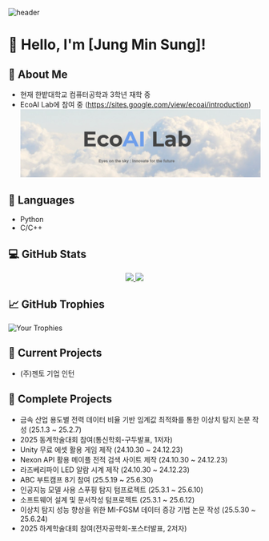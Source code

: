 ![header](https://capsule-render.vercel.app/api?type=rounded&height=300&color=05183E&text=MINSUNG's%20Github&section=header&fontColor=fffff0&animation=fadeIn)

# 👋 Hello, I'm [Jung Min Sung]!

## 🚀 About Me
- 현재 한밭대학교 컴퓨터공학과 3학년 재학 중
- EcoAI Lab에 참여 중 (https://sites.google.com/view/ecoai/introduction)
![My Header Image](https://github.com/Polyestere/Polyestere/blob/main/image.png)

## 🔧 Languages
- Python
- C/C++

## 💻 GitHub Stats
<p align="center">
  <a href="https://github.com/anuraghazra/github-readme-stats">
    <img src= "https://github-readme-stats.vercel.app/api?username=Polyestere" width="400"/>
  </a>
  <a href="https://github.com/anuraghazra/github-readme-stats">
    <img src= "https://github-readme-stats.vercel.app/api/top-langs/?username=Polyestere&layout=compact" width="315"/>
  </a>
</p>

## 📈 GitHub Trophies
![Your Trophies](https://github-profile-trophy.vercel.app/?username=Polyestere)

## 🌱 Current Projects
- (주)젠토 기업 인턴

## 🌳 Complete Projects
- 금속 산업 용도별 전력 데이터 비율 기반 임계값 최적화를 통한 이상치 탐지 논문 작성 (25.1.3 ~ 25.2.7)
- 2025 동계학술대회 참여(통신학회-구두발표, 1저자)
- Unity 무료 에셋 활용 게임 제작 (24.10.30 ~ 24.12.23)
- Nexon API 활용 메이플 전적 검색 사이트 제작 (24.10.30 ~ 24.12.23)
- 라즈베리파이 LED 알람 시계 제작 (24.10.30 ~ 24.12.23)
- ABC 부트캠프 8기 참여 (25.5.19 ~ 25.6.30)
- 인공지능 모델 사용 스푸핑 탐지 텀프로젝트 (25.3.1 ~ 25.6.10)
- 소프트웨어 설계 및 문서작성 텀프로젝트 (25.3.1 ~ 25.6.12)
- 이상치 탐지 성능 향상을 위한 MI-FGSM 데이터 증강 기법 논문 작성 (25.5.30 ~ 25.6.24)
- 2025 하계학술대회 참여(전자공학회-포스터발표, 2저자)
